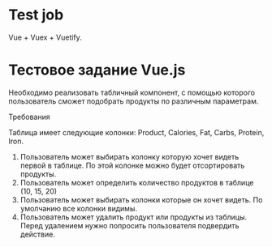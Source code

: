 # Test job

Vue + Vuex + Vuetify.

# Тестовое задание Vue.js

Необходимо реализовать табличный компонент, с помощью которого пользователь сможет подобрать продукты по различным параметрам.

Требования

Таблица имеет следующие колонки: Product, Calories, Fat, Carbs, Protein, Iron.

1. Пользователь может выбирать колонку которую хочет видеть первой в таблице. По этой колонке можно будет отсортировать продукты.
2. Пользователь может определить количество продуктов в таблице (10, 15, 20)
3. Пользователь может выбирать колонки которые он хочет видеть. По умолчанию все колонки видимы.
4. Пользователь может удалить продукт или продукты из таблицы. Перед удалением нужно попросить пользователя подвердить действие.
